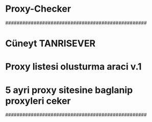 # Proxy-Checker

##################################################
#             Cüneyt TANRISEVER                  #
# Proxy listesi olusturma araci v.1              #
# 5 ayri proxy sitesine baglanip proxyleri ceker #
##################################################
